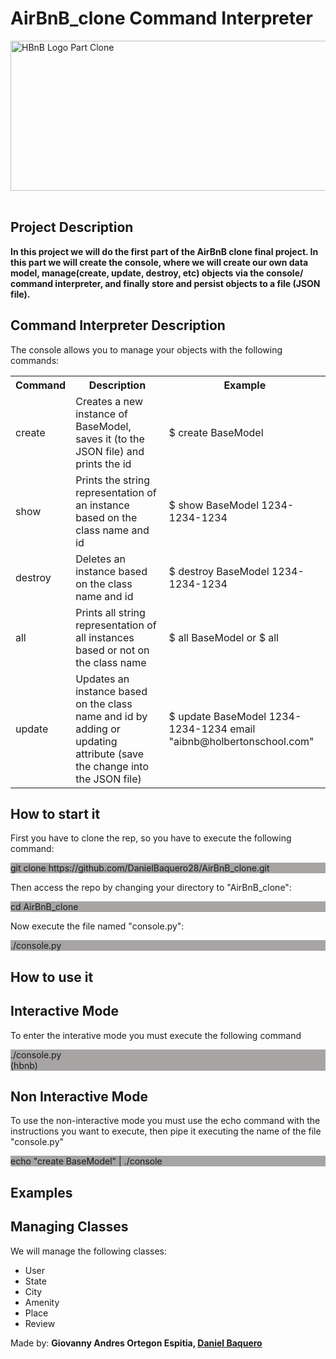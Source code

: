 <html>
<head>
<h1>AirBnB_clone Command Interpreter</h1>
</head>
<body>
<img src="https://camo.githubusercontent.com/a0c52a69dc410e983b8c63fa4aa57e83cb4157cd/68747470733a2f2f73332e616d617a6f6e6177732e636f6d2f696e7472616e65742d70726f6a656374732d66696c65732f686f6c626572746f6e7363686f6f6c2d6869676865722d6c6576656c5f70726f6772616d6d696e672b2f3236332f4842544e2d68626e622d46696e616c2e706e67" alt="HBnB Logo Part Clone" width="600" height="240" class="center">
<br>
<br>
<h2>Project Description</h2>
<p><strong>In this project we will do the first part of the AirBnB clone final project. In this part we will create the console, where we will create our own data model, manage(create, update, destroy, etc) objects via the console/ command interpreter, and finally store and persist objects to a file (JSON file).</strong></p>
<h2>Command Interpreter Description</h2>
<p>The console allows you to manage your objects with the following commands:</p>
<table>
<tr>
<th>Command</th>
<th>Description</th>
<th>Example</th>
</tr>
<tr>
<td>create</td>
<td>Creates a new instance of BaseModel, saves it (to the JSON file) and prints the id</td>
<td>$ create BaseModel</td>
</tr>
<tr>
<td>show</td>
<td>Prints the string representation of an instance based on the class name and id</td>
<td>$ show BaseModel 1234-1234-1234</td>
</tr>
<tr>
<td>destroy</td>
<td>Deletes an instance based on the class name and id</td>
<td>$ destroy BaseModel 1234-1234-1234</td>
</tr>
<tr>
<td>all</td>
<td>Prints all string representation of all instances based or not on the class name</td>
<td>$ all BaseModel or $ all</td>
</tr>
<tr>
<td>update</td>
<td>Updates an instance based on the class name and id by adding or updating attribute (save the change into the JSON file)</td>
<td>$ update BaseModel 1234-1234-1234 email "aibnb@holbertonschool.com"</td>
</tr>
</table>
<h2>How to start it</h2>
<p>First you have to clone the rep, so you have to execute the following command:</p>
<p style="background-color:A7A4A4;">git clone https://github.com/DanielBaquero28/AirBnB_clone.git</p>
<p>Then access the repo by changing your directory to "AirBnB_clone":</p>
<p style="background-color:A7A4A4;">cd AirBnB_clone</p>
<p>Now execute the file named "console.py":</p>
<p style="background-color:A7A4A4;">./console.py</p>
<h2>How to use it</h2>
<h2>Interactive Mode</h2>
<p>To enter the interative mode you must execute the following command</p>
<p style="background-color:A7A4A4;">./console.py
<br>
(hbnb)
</p>
<h2>Non Interactive Mode</h2>
<p>To use the non-interactive mode you must use the echo command with the instructions you want to execute, then pipe it executing the name of the file "console.py"</p>
<p style="background-color:A7A4A4;">echo "create BaseModel" | ./console</p>
<h2>Examples</h2>
<h2>Managing Classes</h2>
<p>We will manage the following classes:</p>
<ul>
<li>User</li>
<li>State</li>
<li>City</li>
<li>Amenity</li>
<li>Place</li>
<li>Review</li>
</ul>
</body>
<footer>
Made by: <strong>Giovanny Andres Ortegon Espitia, <a href="https://github.com/DanielBaquero28">Daniel Baquero</a></strong>
</footer>
</html>
